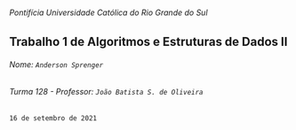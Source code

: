 ###### Pontifícia Universidade Católica do Rio Grande do Sul

## Trabalho 1 de Algoritmos e Estruturas de Dados II

###### Nome: `Anderson Sprenger`

###### Turma 128 - Professor: `João Batista S. de Oliveira`

`16 de setembro de 2021`
